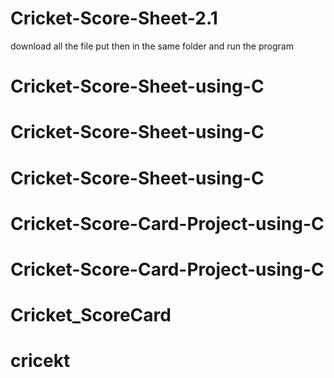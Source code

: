 # Cricket-Score-Sheet-2.1
download all the file 
put then in the same folder and run the program 
# Cricket-Score-Sheet-using-C
# Cricket-Score-Sheet-using-C
# Cricket-Score-Sheet-using-C
# Cricket-Score-Card-Project-using-C
# Cricket-Score-Card-Project-using-C
# Cricket_ScoreCard
# cricekt
